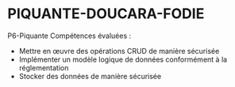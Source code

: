 # PIQUANTE-DOUCARA-FODIE

P6-Piquante 
  Compétences évaluées :
   - Mettre en œuvre des opérations CRUD de manière sécurisée
   - Implémenter un modèle logique de données conformément à la réglementation
   - Stocker des données de manière sécurisée
